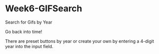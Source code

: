 # Week6-GIFSearch
Search for Gifs by Year


Go back into time!

There are preset buttons by year or create your own by entering a 4-digit year into the input field.